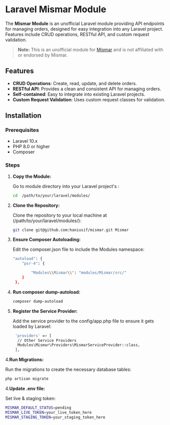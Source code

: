 # Laravel Mismar Module

The **Mismar Module** is an unofficial Laravel module providing API endpoints for managing orders, designed for easy integration into any Laravel project. Features include CRUD operations, RESTful API, and custom request validation.

> **Note:** This is an unofficial module for [Mismar](https://mismarapp.com/) and is not affiliated with or endorsed by Mismar.

## Features

- **CRUD Operations**: Create, read, update, and delete orders.
- **RESTful API**: Provides a clean and consistent API for managing orders.
- **Self-contained**: Easy to integrate into existing Laravel projects.
- **Custom Request Validation**: Uses custom request classes for validation.

## Installation

### Prerequisites

- Laravel 10.x
- PHP 8.0 or higher
- Composer

### Steps

1. **Copy the Module:**

   Go to module directory into your Laravel project's :

   ```bash
   cd  /path/to/your/laravel/modules/

   ```

2. **Clone the Repository:**

   Clone the repository to your local machine at (/path/to/your/laravel/modules/):

   ```bash
   git clone git@github.com:haniusif/mismar.git Mismar

   ```

3. **Ensure Composer Autoloading:**

   Edit the composer.json file to include the Modules namespace:

   ```bash
   "autoload": {
       "psr-4": {

           "Modules\\Mismar\\": "modules/Mismar/src/"
       }
    },

   ```

4. **Run composer dump-autoload:**

   ```bash
   composer dump-autoload

   ```

5. **Register the Service Provider:**

   Add the service provider to the config/app.php file to ensure it gets loaded by Laravel:

   ```bash
    'providers' => [
     // Other Service Providers
     Modules\Mismar\Providers\MismarServiceProvider::class,
    ],
   ```

4.**Run Migrations:**

Run the migrations to create the necessary database tables:

```bash
php artisan migrate
```



4.**Update .env file:**

Set live & staging token:

```bash
MISMAR_DEFAULT_STATUS=pending
MISMAR_LIVE_TOKEN=your_live_token_here
MISMAR_STAGING_TOKEN=your_staging_token_here
```





